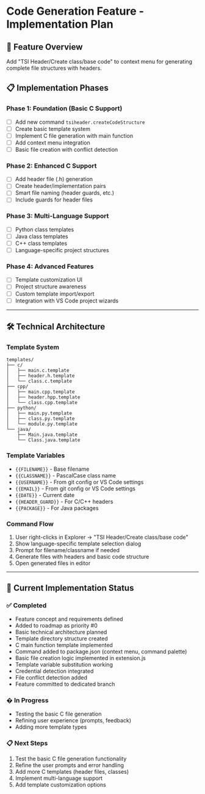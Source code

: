 # Code Generation Feature - Implementation Plan

## 🎯 **Feature Overview**

Add "TSI Header/Create class/base code" to context menu for generating complete file structures with headers.

## 📋 **Implementation Phases**

### **Phase 1: Foundation (Basic C Support)**

- [ ] Add new command `tsiheader.createCodeStructure`
- [ ] Create basic template system
- [ ] Implement C file generation with main function
- [ ] Add context menu integration
- [ ] Basic file creation with conflict detection

### **Phase 2: Enhanced C Support**

- [ ] Add header file (.h) generation
- [ ] Create header/implementation pairs
- [ ] Smart file naming (header guards, etc.)
- [ ] Include guards for header files

### **Phase 3: Multi-Language Support**

- [ ] Python class templates
- [ ] Java class templates
- [ ] C++ class templates
- [ ] Language-specific project structures

### **Phase 4: Advanced Features**

- [ ] Template customization UI
- [ ] Project structure awareness
- [ ] Custom template import/export
- [ ] Integration with VS Code project wizards

---

## 🛠️ **Technical Architecture**

### **Template System**

```text
templates/
├── c/
│   ├── main.c.template
│   ├── header.h.template
│   └── class.c.template
├── cpp/
│   ├── main.cpp.template
│   ├── header.hpp.template
│   └── class.cpp.template
├── python/
│   ├── main.py.template
│   ├── class.py.template
│   └── module.py.template
└── java/
    ├── Main.java.template
    └── Class.java.template
```

### **Template Variables**

- `{{FILENAME}}` - Base filename
- `{{CLASSNAME}}` - PascalCase class name
- `{{USERNAME}}` - From git config or VS Code settings
- `{{EMAIL}}` - From git config or VS Code settings
- `{{DATE}}` - Current date
- `{{HEADER_GUARD}}` - For C/C++ headers
- `{{PACKAGE}}` - For Java packages

### **Command Flow**

1. User right-clicks in Explorer → "TSI Header/Create class/base code"
2. Show language-specific template selection dialog
3. Prompt for filename/classname if needed
4. Generate files with headers and basic code structure
5. Open generated files in editor

---

## 🔧 **Current Implementation Status**

### **✅ Completed**

- Feature concept and requirements defined
- Added to roadmap as priority #0
- Basic technical architecture planned
- Template directory structure created
- C main function template implemented
- Command added to package.json (context menu, command palette)
- Basic file creation logic implemented in extension.js
- Template variable substitution working
- Credential detection integrated
- File conflict detection added
- Feature committed to dedicated branch

### **� In Progress**

- Testing the basic C file generation
- Refining user experience (prompts, feedback)
- Adding more template types

### **📋 Next Steps**

1. Test the basic C file generation functionality
2. Refine the user prompts and error handling
3. Add more C templates (header files, classes)
4. Implement multi-language support
5. Add template customization options
